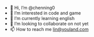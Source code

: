 - 👋 Hi, I’m @chenning0
- 👀 I’m interested in code and game
- 🌱 I’m currently learning english
- 💞️ I’m looking to collaborate on not yet
- 📫 How to reach me lin@youland.com

<!---
chenning0/chenning0 is a ✨ special ✨ repository because its `README.md` (this file) appears on your GitHub profile.
You can click the Preview link to take a look at your changes.
--->
